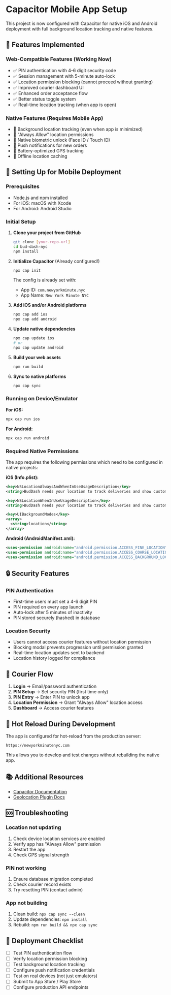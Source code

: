 # Capacitor Mobile App Setup

This project is now configured with Capacitor for native iOS and Android deployment with full background location tracking and native features.

## 🚀 Features Implemented

### Web-Compatible Features (Working Now)
- ✅ PIN authentication with 4-6 digit security code
- ✅ Session management with 5-minute auto-lock
- ✅ Location permission blocking (cannot proceed without granting)
- ✅ Improved courier dashboard UI
- ✅ Enhanced order acceptance flow
- ✅ Better status toggle system
- ✅ Real-time location tracking (when app is open)

### Native Features (Requires Mobile App)
- 🔄 Background location tracking (even when app is minimized)
- 🔄 "Always Allow" location permissions
- 🔄 Native biometric unlock (Face ID / Touch ID)
- 🔄 Push notifications for new orders
- 🔄 Battery-optimized GPS tracking
- 🔄 Offline location caching

## 📱 Setting Up for Mobile Deployment

### Prerequisites
- Node.js and npm installed
- For iOS: macOS with Xcode
- For Android: Android Studio

### Initial Setup

1. **Clone your project from GitHub**
   ```bash
   git clone [your-repo-url]
   cd bud-dash-nyc
   npm install
   ```

2. **Initialize Capacitor** (Already configured!)
   ```bash
   npx cap init
   ```
   The config is already set with:
   - App ID: `com.newyorkminute.nyc`
   - App Name: `New York Minute NYC`

3. **Add iOS and/or Android platforms**
   ```bash
   npx cap add ios
   npx cap add android
   ```

4. **Update native dependencies**
   ```bash
   npx cap update ios
   # or
   npx cap update android
   ```

5. **Build your web assets**
   ```bash
   npm run build
   ```

6. **Sync to native platforms**
   ```bash
   npx cap sync
   ```

### Running on Device/Emulator

**For iOS:**
```bash
npx cap run ios
```

**For Android:**
```bash
npx cap run android
```

### Required Native Permissions

The app requires the following permissions which need to be configured in native projects:

**iOS (Info.plist):**
```xml
<key>NSLocationAlwaysAndWhenInUseUsageDescription</key>
<string>BudDash needs your location to track deliveries and show customers accurate ETAs, even when the app is in the background.</string>

<key>NSLocationWhenInUseUsageDescription</key>
<string>BudDash needs your location to track deliveries and show customers accurate ETAs.</string>

<key>UIBackgroundModes</key>
<array>
  <string>location</string>
</array>
```

**Android (AndroidManifest.xml):**
```xml
<uses-permission android:name="android.permission.ACCESS_FINE_LOCATION" />
<uses-permission android:name="android.permission.ACCESS_COARSE_LOCATION" />
<uses-permission android:name="android.permission.ACCESS_BACKGROUND_LOCATION" />
```

## 🔒 Security Features

### PIN Authentication
- First-time users must set a 4-6 digit PIN
- PIN required on every app launch
- Auto-lock after 5 minutes of inactivity
- PIN stored securely (hashed) in database

### Location Security
- Users cannot access courier features without location permission
- Blocking modal prevents progression until permission granted
- Real-time location updates sent to backend
- Location history logged for compliance

## 🎯 Courier Flow

1. **Login** → Email/password authentication
2. **PIN Setup** → Set security PIN (first time only)
3. **PIN Entry** → Enter PIN to unlock app
4. **Location Permission** → Grant "Always Allow" location access
5. **Dashboard** → Access courier features

## 🔄 Hot Reload During Development

The app is configured for hot-reload from the production server:
```
https://newyorkminutenyc.com
```

This allows you to develop and test changes without rebuilding the native app.

## 📚 Additional Resources

- [Capacitor Documentation](https://capacitorjs.com/docs)
- [Geolocation Plugin Docs](https://capacitorjs.com/docs/apis/geolocation)

## 🆘 Troubleshooting

### Location not updating
1. Check device location services are enabled
2. Verify app has "Always Allow" permission
3. Restart the app
4. Check GPS signal strength

### PIN not working
1. Ensure database migration completed
2. Check courier record exists
3. Try resetting PIN (contact admin)

### App not building
1. Clean build: `npx cap sync --clean`
2. Update dependencies: `npm install`
3. Rebuild: `npm run build && npx cap sync`

## 🚀 Deployment Checklist

- [ ] Test PIN authentication flow
- [ ] Verify location permission blocking
- [ ] Test background location tracking
- [ ] Configure push notification credentials
- [ ] Test on real devices (not just emulators)
- [ ] Submit to App Store / Play Store
- [ ] Configure production API endpoints
